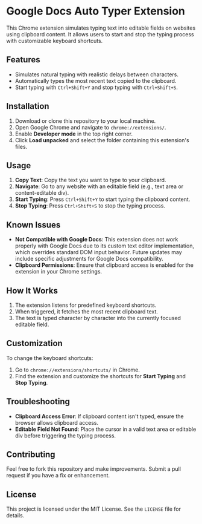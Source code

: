 # Google Docs Auto Typer Extension

This Chrome extension simulates typing text into editable fields on websites using clipboard content. It allows users to start and stop the typing process with customizable keyboard shortcuts.

## Features
- Simulates natural typing with realistic delays between characters.
- Automatically types the most recent text copied to the clipboard.
- Start typing with `Ctrl+Shift+Y` and stop typing with `Ctrl+Shift+S`.

## Installation
1. Download or clone this repository to your local machine.
2. Open Google Chrome and navigate to `chrome://extensions/`.
3. Enable **Developer mode** in the top right corner.
4. Click **Load unpacked** and select the folder containing this extension's files.

## Usage
1. **Copy Text**: Copy the text you want to type to your clipboard.
2. **Navigate**: Go to any website with an editable field (e.g., text area or content-editable div).
3. **Start Typing**: Press `Ctrl+Shift+Y` to start typing the clipboard content.
4. **Stop Typing**: Press `Ctrl+Shift+S` to stop the typing process.

## Known Issues
- **Not Compatible with Google Docs**: This extension does not work properly with Google Docs due to its custom text editor implementation, which overrides standard DOM input behavior. Future updates may include specific adjustments for Google Docs compatibility.
- **Clipboard Permissions**: Ensure that clipboard access is enabled for the extension in your Chrome settings.

## How It Works
1. The extension listens for predefined keyboard shortcuts.
2. When triggered, it fetches the most recent clipboard text.
3. The text is typed character by character into the currently focused editable field.

## Customization
To change the keyboard shortcuts:
1. Go to `chrome://extensions/shortcuts/` in Chrome.
2. Find the extension and customize the shortcuts for **Start Typing** and **Stop Typing**.

## Troubleshooting
- **Clipboard Access Error**: If clipboard content isn't typed, ensure the browser allows clipboard access.
- **Editable Field Not Found**: Place the cursor in a valid text area or editable div before triggering the typing process.

## Contributing
Feel free to fork this repository and make improvements. Submit a pull request if you have a fix or enhancement.

## License
This project is licensed under the MIT License. See the `LICENSE` file for details.
